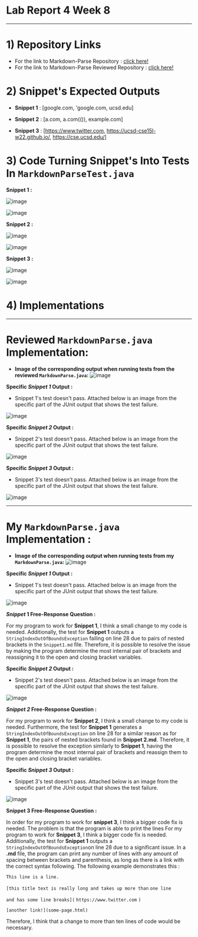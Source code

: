 # Lab Report 4 Week 8 
---

# 1) Repository Links 
- For the link to Markdown-Parse Repository : [click here!](https://github.com/hhundhausen/markdown-parse) 
- For the link to Markdown-Parse Reviewed Repository : [click here!](https://github.com/ajwboi/markdown-parse)

# 2) Snippet's Expected Outputs 
- **Snippet 1** : 
[google.com, 'google.com, ucsd.edu]

- **Snippet 2** : 
[a.com, a.com(()), example.com]

- **Snippet 3** : 
[https://www.twitter.com, https://ucsd-cse15l-w22.github.io/, https://cse.ucsd.edu/]


# 3) Code Turning Snippet's Into Tests In ``MarkdownParseTest.java``

**Snippet 1 :**

![image](Snippet_1.png)

![image](Snippet1_Redo.png)

**Snippet 2 :**

![image](Snippet_2.png)

![image](Snippet2_Redo.png)

**Snippet 3 :** 

![image](Snippet_3.png)

![image](Snippet3_Redo.png)


# 4) Implementations 
---
# Reviewed ``MarkdownParse.java`` Implementation: 

- **Image of the corresponding output when running tests from the reviewed ``MarkdownParse.java``:** 
![image](ReviewedSnippet_Redo.png)

**Specific *Snippet 1* Output :** 
- Snippet 1's test doesn't pass. Attached below is an image from the specific part of the JUnit output that shows the test failure.

![image](ReviewedSnippet1_Redo.png)

**Specific *Snippet 2* Output :** 
- Snippet 2's test doesn't pass. Attached below is an image from the specific part of the JUnit output that shows the test failure.

![image](ReviewedSnippet2_Redo.png)

**Specific *Snippet 3* Output :** 
- Snippet 3's test doesn't pass. Attached below is an image from the specific part of the JUnit output that shows the test failure.

![image](ReviewedSnippet3_Redo.png)

---
# My ``MarkdownParse.java`` Implementation :

- **Image of the corresponding output when running tests from my ``MarkdownParse.java``:** 
![image](MyCodeTest_Redo.png)


**Specific *Snippet 1* Output :** 
- Snippet 1's test doesn't pass. Attached below is an image from the specific part of the JUnit output that shows the test failure.

![image](OwnCode_Snippet1_Output.png)

***Snippet* 1 Free-Response Question :** 

For my program to work for **Snippet 1**, I think a small change to my code is needed. Additionally, the test for **Snippet 1** outputs a ``StringIndexOutOfBoundsException`` failing on line 28 due to pairs of nested brackets in the ``Snippet1.md`` file. Therefore, it is possible to resolve the issue by making the program determine the most internal pair of brackets and reassigning it to the open and closing bracket variables. 

**Specific *Snippet 2* Output :** 
- Snippet 2's test doesn't pass. Attached below is an image from the specific part of the JUnit output that shows the test failure.

![image](OwnCode_Snippet2_Output.png)

***Snippet 2* Free-Response Question :** 

For my program to work for **Snippet 2**, I think a small change to my code is needed. Furthermore, the test for **Snippet 1** generates a ``StringIndexOutOfBoundsException`` on line 28 for a similar reason as for **Snippet 1**, the pairs of nested brackets found in **Snippet 2.md**. Therefore, it is possible to resolve the exception similarly to  **Snippet 1**, having the program determine the most internal pair of brackets and reassign them to the open and closing bracket variables. 


**Specific *Snippet 3* Output :** 

- Snippet 3's test doesn't pass. Attached below is an image from the specific part of the JUnit output that shows the test failure.

![image](OwnCode_Snippet3_Output.png)

**Snippet 3 Free-Response Question :** 

In order for my program to work for **snippet 3**, I think a bigger code fix is needed. The problem is that the program is able to print the lines For my program to work for **Snippet 3**, I think a bigger code fix is needed. Additionally, the test for **Snippet 1** outputs a ``StringIndexOutOfBoundsException``on line 28 due to a significant issue. In a **.md** file, the program can print any number of lines with any amount of spacing between brackets and parenthesis, as long as there is a link with the correct syntax following. The following example demonstrates this : 

``This line is a line. ``

``[this title text is really long and takes up more than`` 
``one line``

``and has some line breaks](``
    ``https://www.twitter.com``
``)``

``[another link!](some-page.html)``

Therefore, I think that a change to more than ten lines of code would be necessary. 

    




    


   